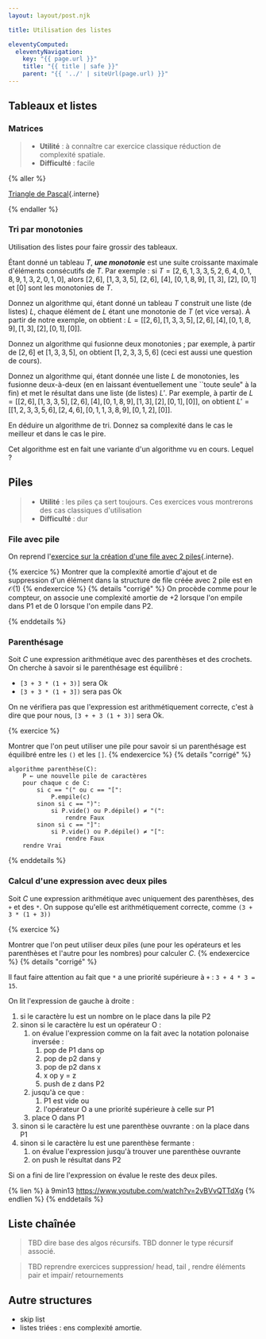 ```yaml
---
layout: layout/post.njk

title: Utilisation des listes

eleventyComputed:
  eleventyNavigation:
    key: "{{ page.url }}"
    title: "{{ title | safe }}"
    parent: "{{ '../' | siteUrl(page.url) }}"
---
```


## Tableaux et listes

### Matrices

> - **Utilité** : à connaître car exercice classique réduction de complexité spatiale.
> - **Difficulté** : facile

{% aller %}

[Triangle de Pascal](./triangle-pascal){.interne}

{% endaller %}

### Tri par monotonies

Utilisation des listes pour faire grossir des tableaux.

Étant donné un tableau $T$, **_une monotonie_** est une suite croissante maximale d'éléments consécutifs de $T$. Par exemple :
si $T = [2,6, 1,3, 3, 5,2,6, 4,0, 1,8,9,1,3, 2,0,1,0]$, alors $[2,6]$, $[1,3,3,5]$, $[2,6]$, $[4]$, $[0, 1,8,9]$, $[1,3]$, $[2]$, $[0,1]$ et $[0]$ sont les monotonies de $T$.

Donnez un algorithme qui, étant donné un tableau $T$ construit une liste (de listes) $L$, chaque élément de $L$ étant une monotonie de $T$ (et vice versa). À partir de notre exemple, on obtient :
$L = [[2,6], [1,3,3,5],[2,6], [4], [0, 1,8,9], [1,3], [2] ,[0,1], [0]]$.

Donnez un algorithme qui fusionne deux monotonies ; par exemple, à partir de $[2,6]$ et $[1,3,3,5]$, on obtient $[1,2,3,3,5,6]$ (ceci est aussi une question de cours).

Donnez un algorithme qui, étant donnée une liste $L$ de monotonies, les fusionne deux-à-deux (en en laissant éventuellement une ``toute seule" à la fin) et met le résultat dans une liste (de listes) $L'$. Par exemple, à partir de
$L = [[2,6], [1,3,3,5],[2,6], [4], [0, 1,8,9], [1,3], [2] ,[0,1], [0]]$, on obtient $L' = [[1,2,3,3,5,6], [2,4,6],[0,1,1,3,8,9], [0,1,2], [0]]$.

En déduire un algorithme de tri. Donnez sa complexité dans le cas le meilleur et dans le cas
le pire.

Cet algorithme est en fait une variante d'un algorithme vu en cours. Lequel ?

## Piles

> - **Utilité** : les piles ça sert toujours. Ces exercices vous montrerons des cas classiques d'utilisation
> - **Difficulté** : dur

### File avec pile

On reprend l'[exercice sur la création d'une file avec 2 piles](../structure-pile-file/#file-avec-pile){.interne}.

{% exercice %}
Montrer que la complexité amortie d'ajout et de suppression d'un élément dans la structure de file créée avec 2 pile est en $\mathcal{O}(1)$
{% endexercice %}
{% details "corrigé" %}
On procède comme pour le compteur, on associe une complexité amortie de +2 lorsque l'on empile dans P1 et de 0 lorsque l'on empile dans P2.

{% enddetails %}

### Parenthésage

Soit $C$ une expression arithmétique avec des parenthèses et des crochets. On cherche à savoir si le parenthésage est équilibré :

- `[3 + 3 * (1 + 3)]` sera Ok
- `[3 + 3 * (1 + 3])` sera pas Ok

On ne vérifiera pas que l'expression est arithmétiquement correcte, c'est à dire que pour nous, `[3 + + 3 (1 + 3)]` sera Ok.

{% exercice %}

Montrer que l'on peut utiliser une pile pour savoir si un parenthésage est équilibré entre les `()` et les `[]`.
{% endexercice %}
{% details "corrigé" %}

```pseudocode
algorithme parenthèse(C):
    P ← une nouvelle pile de caractères
    pour chaque c de C:
        si c == "(" ou c == "[":
            P.empile(c)
        sinon si c == ")":
            si P.vide() ou P.dépile() ≠ "(":
                rendre Faux
        sinon si c == "]":
            si P.vide() ou P.dépile() ≠ "[":
                rendre Faux
    rendre Vrai
```

{% enddetails %}

### Calcul d'une expression avec deux piles

Soit $C$ une expression arithmétique avec uniquement des parenthèses, des `+` et des `*`. On suppose qu'elle est arithmétiquement correcte, comme `(3 + 3 * (1 + 3))`

{% exercice %}

Montrer que l'on peut utiliser deux piles (une pour les opérateurs et les parenthèses et l'autre pour les nombres) pour calculer $C$.
{% endexercice %}
{% details "corrigé" %}

Il faut faire attention au fait que `*` a une priorité supérieure à `+` : `3 + 4 * 3 = 15`.

On lit l'expression de gauche à droite :

1. si le caractère lu est un nombre on le place dans la pile P2
2. sinon si le caractère lu est un opérateur O :
   1. on évalue l'expression comme on la fait avec la notation polonaise inversée :
      1. pop de P1 dans op
      2. pop de p2 dans y
      3. pop de p2 dans x
      4. x op y = z
      5. push de z dans P2
   2. jusqu'à ce que :
      1. P1 est vide ou
      2. l'opérateur O a une priorité supérieure à celle sur P1
   3. place O dans P1
3. sinon si le caractère lu est une parenthèse ouvrante : on la place dans P1
4. sinon si le caractère lu est une parenthèse fermante :
   1. on évalue l'expression jusqu'à trouver une parenthèse ouvrante
   2. on push le résultat dans P2

Si on a fini de lire l'expression on évalue le reste des deux piles.

{% lien %}
à 9min13  <https://www.youtube.com/watch?v=2vBVvQTTdXg>
{% endlien %}
{% enddetails %}

## Liste chaînée

> TBD dire base des algos récursifs.
> TBD donner le type récursif associé.

> TBD reprendre exercices suppression/ head, tail , rendre éléments pair et impair/ retournements

## Autre structures

- skip list
- listes triées : ens complexité amortie.
